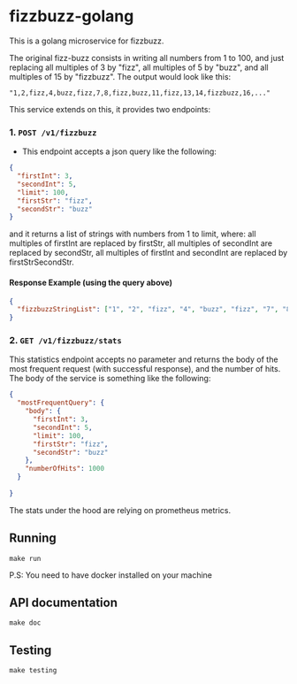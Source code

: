 # fizzbuzz-golang
This is a golang microservice for fizzbuzz.

The original fizz-buzz consists in writing all numbers from 1 to 100, and just replacing all multiples of 3 by "fizz", all multiples of 5 by "buzz", and all multiples of 15 by "fizzbuzz". The output would look like this: 
````
"1,2,fizz,4,buzz,fizz,7,8,fizz,buzz,11,fizz,13,14,fizzbuzz,16,..."
````

This service extends on this, it provides two endpoints:
### 1. `POST /v1/fizzbuzz`
* This endpoint accepts a json query like the following:
```json
{
  "firstInt": 3,
  "secondInt": 5,
  "limit": 100,
  "firstStr": "fizz",
  "secondStr": "buzz"
}
```
and it returns a list of strings with numbers from 1 to limit, where: all multiples of firstInt are replaced by firstStr, all multiples of secondInt are replaced by secondStr, all multiples of firstInt and secondInt are replaced by firstStrSecondStr.
#### Response Example (using the query above)
```json
{
  "fizzbuzzStringList": ["1", "2", "fizz", "4", "buzz", "fizz", "7", "8", "fizz", "buzz", "11", "fizz", "13", "14", "fizzbuzz", "16", "17", "fizz", "19", "buzz", "fizz", "22", "23", "fizz", "buzz", "26", "fizz", "28", "29", "fizzbuzz", "31", "32", "fizz", "34", "buzz", "fizz", "37", "38", "fizz", "buzz", "41", "fizz", "43", "44", "fizzbuzz", "46", "47", "fizz", "49", "buzz", "fizz", "52", "53", "fizz", "buzz", "56", "fizz", "58", "59", "fizzbuzz", "61", "62", "fizz", "64", "buzz", "fizz", "67", "68", "fizz", "buzz", "71", "fizz", "73", "74", "fizzbuzz", "76", "77", "fizz", "79", "buzz", "fizz", "82", "83", "fizz", "buzz", "86", "fizz", "88", "89", "fizzbuzz", "91", "92", "fizz", "94", "buzz", "fizz", "97", "98", "fizz", "buzz"]
}
```

### 2. `GET /v1/fizzbuzz/stats`
This statistics endpoint accepts no parameter and returns the body of the most frequent request (with successful response), and the number of hits.
The body of the service is something like the following:
```json
{
  "mostFrequentQuery": {
    "body": {
      "firstInt": 3,
      "secondInt": 5,
      "limit": 100,
      "firstStr": "fizz",
      "secondStr": "buzz"
    },
    "numberOfHits": 1000
  }
  
}
```

The stats under the hood are relying on prometheus metrics.

## Running
````
make run
````
P.S: You need to have docker installed on your machine

## API documentation
````
make doc
````

## Testing
````
make testing
````